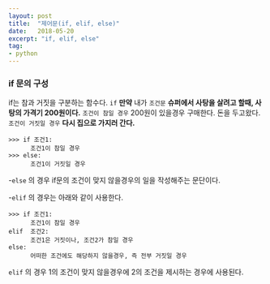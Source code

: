 ```yaml
---
layout: post
title:  "제어문(if, elif, else)"
date:   2018-05-20
excerpt: "if, elif, else"
tag:
- python
---
```

### if 문의 구성

if는 참과 거짓을 구분하는 함수다. ```if``` **만약** 내가 ```조건문``` **슈퍼에서 사탕을 살려고 할때, 사탕의 가격기 200원이다.** ```조건이 참일 경우``` 200원이 있을경우 구매한다. 돈을 두고왔다. ```조건이 거짓일 경우``` **다시 집으로 가지러 간다.**


```
>>> if 조건1:
      조건1이 참일 경우
>>> else:
      조건1이 거짓일 경우
```
-```else``` 의 경우 if문의 조건이 맞지 않을경우의 일을 작성해주는 문단이다.

-```elif``` 의 경우는 아래와 같이 사용한다.
```
>>> if 조건1:
      조건1이 참일 경우
elif  조건2:
      조건1은 거짓이나, 조건2가 참일 경우
else:
      어떠한 조건에도 해당하지 않을경우, 즉 전부 거짓일 경우
```
```elif``` 의 경우 1의 조건이 맞지 않을경우에 2의 조건을 제시하는 경우에 사용된다.


<!-- ``` -->
